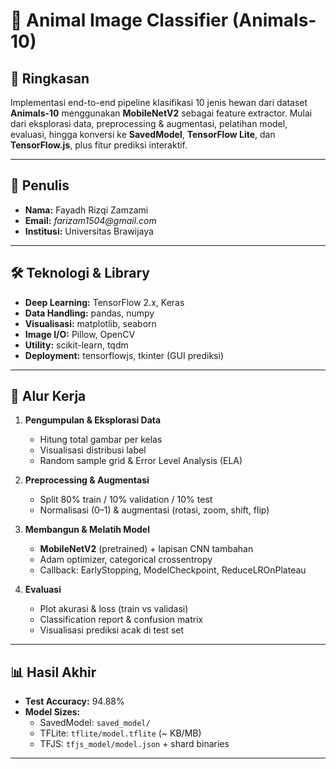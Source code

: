 # 🦁 Animal Image Classifier (Animals-10)

## 📖 Ringkasan
Implementasi end-to-end pipeline klasifikasi 10 jenis hewan dari dataset **Animals-10** menggunakan **MobileNetV2** sebagai feature extractor. Mulai dari eksplorasi data, preprocessing & augmentasi, pelatihan model, evaluasi, hingga konversi ke **SavedModel**, **TensorFlow Lite**, dan **TensorFlow.js**, plus fitur prediksi interaktif.

---

## 👥 Penulis
- **Nama:** Fayadh Rizqi Zamzami  
- **Email:** _farizam1504@gmail.com_  
- **Institusi:** Universitas Brawijaya  

---

## 🛠️ Teknologi & Library
- **Deep Learning:** TensorFlow 2.x, Keras  
- **Data Handling:** pandas, numpy  
- **Visualisasi:** matplotlib, seaborn  
- **Image I/O:** Pillow, OpenCV  
- **Utility:** scikit-learn, tqdm  
- **Deployment:** tensorflowjs, tkinter (GUI prediksi)  

---

## 🚀 Alur Kerja

1. **Pengumpulan & Eksplorasi Data**  
   - Hitung total gambar per kelas  
   - Visualisasi distribusi label  
   - Random sample grid & Error Level Analysis (ELA)

2. **Preprocessing & Augmentasi**  
   - Split 80% train / 10% validation / 10% test  
   - Normalisasi (0–1) & augmentasi (rotasi, zoom, shift, flip)

3. **Membangun & Melatih Model**  
   - **MobileNetV2** (pretrained) + lapisan CNN tambahan  
   - Adam optimizer, categorical crossentropy  
   - Callback: EarlyStopping, ModelCheckpoint, ReduceLROnPlateau  

4. **Evaluasi**  
   - Plot akurasi & loss (train vs validasi)  
   - Classification report & confusion matrix  
   - Visualisasi prediksi acak di test set  

---

## 📊 Hasil Akhir
- **Test Accuracy:** 94.88%  
- **Model Sizes:**  
  - SavedModel: `saved_model/`  
  - TFLite: `tflite/model.tflite` (~ KB/MB)  
  - TFJS: `tfjs_model/model.json` + shard binaries  

---
